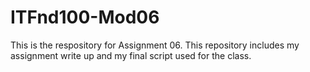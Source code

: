 # ITFnd100-Mod06
This is the respository for Assignment 06.
This repository includes my assignment write up and my final script used for the class. 
